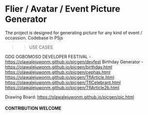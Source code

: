 # Flier / Avatar / Event Picture Generator

The project is designed for generating picture for any kind of event / occassion.
Codebase In P5js

> > USE CASES

GDG OGBOMOSO DEVELOPER FESTIVAL - https://olawalejuwonm.github.io/picgen/devfest
Birthday Generator - https://olawalejuwonm.github.io/picgen/birthday.html
https://olawalejuwonm.github.io/picgen/cephas.html
https://olawalejuwonm.github.io/picgen/TflArticle.html
https://olawalejuwonm.github.io/picgen/TflCelebrant.html
https://olawalejuwonm.github.io/picgen/TflArticle2b.html



Drawing Board: https://olawalejuwonm.github.io/picgen/pic.html


#### CONTRIBUTION WELCOME
